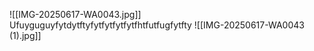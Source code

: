 ![[IMG-20250617-WA0043.jpg]]
Ufuyguguyfytdytftyfytfytfytfytfhtfutfugfytfty
![[IMG-20250617-WA0043 (1).jpg]]